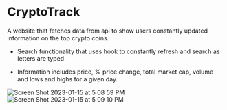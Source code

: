 # CryptoTrack
 
A website that fetches data from api to show users constantly updated information on the top crypto coins. 

* Search functionality that uses hook to constantly refresh and search as letters are typed.

* Information includes price, % price change, total market cap, volume and lows and highs for a given day. 



![Screen Shot 2023-01-15 at 5 08 59 PM](https://user-images.githubusercontent.com/65047030/212578822-f17ac816-1e5b-4a2d-9fef-cac48ed29b69.png)
![Screen Shot 2023-01-15 at 5 09 10 PM](https://user-images.githubusercontent.com/65047030/212578824-b8cdc952-4471-4941-b996-e9b950ec2d9f.png)
